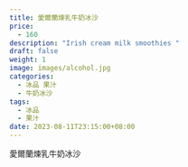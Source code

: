 ```yaml
---
title: 愛爾蘭煉乳牛奶冰沙
price:
  - 160
description: "Irish cream milk smoothies "
draft: false
weight: 1
image: images/alcohol.jpg
categories:
  - 冰品 果汁
  - 牛奶冰沙
tags:
  - 冰品
  - 果汁
date: 2023-08-11T23:15:00+08:00
---
```


 愛爾蘭煉乳牛奶冰沙
